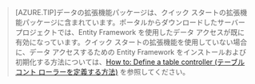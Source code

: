 
>[AZURE.TIP]データの拡張機能パッケージは、クイック スタートの拡張機能パッケージに含まれています。ポータルからダウンロードしたサーバー プロジェクトでは、Entity Framework を使用したデータ アクセスが既に有効になっています。クイック スタートの拡張機能を使用していない場合に、データ アクセスするための Entity Framework をインストールおよび初期化する方法については、[How to: Define a table controller (テーブル コント ローラーを定義する方法)](../articles/app-service-mobile/app-service-mobile-dotnet-backend-how-to-use-server-sdk.md#how-to-define-a-table-controller) を参照してください。

<!---HONumber=August15_HO9-->